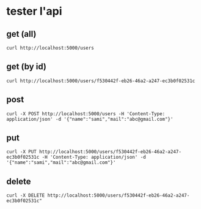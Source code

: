 # tester l'api

## get (all)
```
curl http://localhost:5000/users
```

## get (by id)
```
curl http://localhost:5000/users/f530442f-eb26-46a2-a247-ec3b0f02531c
```

## post
```
curl -X POST http://localhost:5000/users -H 'Content-Type: application/json' -d '{"name":"sami","mail":"abc@gmail.com"}'
```

## put
```
curl -X PUT http://localhost:5000/users/f530442f-eb26-46a2-a247-ec3b0f02531c -H 'Content-Type: application/json' -d '{"name":"sami","mail":"abc@gmail.com"}'
```
## delete
```
curl -X DELETE http://localhost:5000/users/f530442f-eb26-46a2-a247-ec3b0f02531c"
```